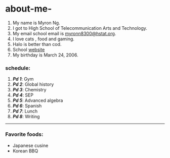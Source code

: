 # about-me-

1) My name is Myron Ng.
2) I got to High School of Telecommunication Arts and Technology.
3) My email school email is myronn8300@hstat.org.
4) I love cats , food and gaming.
5) Halo is better than cod. 
6) School [website](https://www.hstat.org/)
7) My birthday is March 24, 2006.

### schedule:

1) **_Pd 1_**: Gym 
2) **_Pd 2_**: Global history
3) **_Pd 3_**: Chemistry
4) **_Pd 4_**: SEP
5) **_Pd 5_**: Advanced algebra
6) **_Pd 6_**: Spanish
7) **_Pd 7_**: Lunch 
8) **_Pd 8_**: Writing

---

### Favorite foods:
* Japanese cusine
* Korean BBQ
